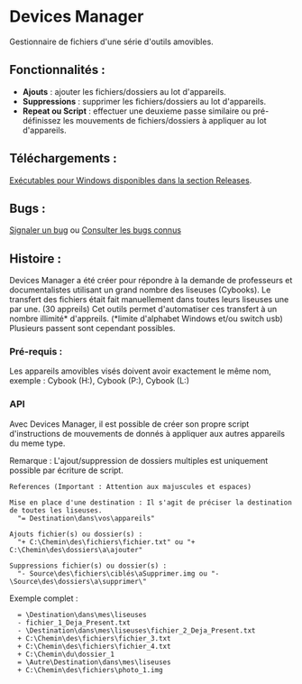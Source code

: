 Devices Manager
================
Gestionnaire de fichiers d'une série d'outils amovibles.

## Fonctionnalités :
 - **Ajouts** : ajouter les fichiers/dossiers au lot d'appareils.
 - **Suppressions** : supprimer les fichiers/dossiers au lot d'appareils.
 - **Repeat ou Script** : effectuer une deuxieme passe similaire ou pré-définissez les mouvements de fichiers/dossiers à appliquer au lot d'appareils.
 
## Téléchargements : 
[Exécutables pour Windows disponibles dans la section Releases](https://github.com/hopollo/devicesmanager/releases).

## Bugs : 
[Signaler un bug](https://github.com/hopollo/devicesmanager/issues/new) ou [Consulter les bugs connus](https://github.com/hopollo/devicesmanager/issues)

## Histoire :
Devices Manager a été créer pour répondre à la demande de professeurs et documentalistes utilisant un grand nombre des liseuses (Cybooks).
Le transfert des fichiers était fait manuellement dans toutes leurs liseuses une par une. (30 appreils)
Cet outils permet d'automatiser ces transfert à un nombre illimité* d'appreils. (*limite d'alphabet Windows et/ou switch usb) Plusieurs passent sont cependant possibles.

### Pré-requis :
Les appareils amovibles visés doivent avoir exactement le même nom, exemple : Cybook (H:), Cybook (P:), Cybook (L:)

### API
Avec Devices Manager, il est possible de créer son propre script d'instructions de mouvements de donnés à appliquer aux autres appareils du meme type.

Remarque : L'ajout/suppression de dossiers multiples est uniquement possible par écriture de script.
    
    References (Important : Attention aux majuscules et espaces)
    
    Mise en place d'une destination : Il s'agit de préciser la destination de toutes les liseuses.
      "= Destination\dans\vos\appareils"
    
    Ajouts fichier(s) ou dossier(s) : 
      "+ C:\Chemin\des\fichiers\fichier.txt" ou "+ C:\Chemin\des\dossiers\a\ajouter"
   
    Suppressions fichier(s) ou dossier(s) :
      "- Source\des\fichiers\ciblés\aSupprimer.img ou "- \Source\des\dossiers\a\supprimer\"

  Exemple complet :
  ```
    = \Destination\dans\mes\liseuses
    - fichier_1_Deja_Present.txt
    - \Destination\dans\mes\liseuses\fichier_2_Deja_Present.txt
    + C:\Chemin\des\fichiers\fichier_3.txt
    + C:\Chemin\des\fichiers\fichier_4.txt
    + C:\Chemin\du\dossier_1
    = \Autre\Destination\dans\mes\liseuses
    + C:\Chemin\des\fichiers\photo_1.img
  ```
